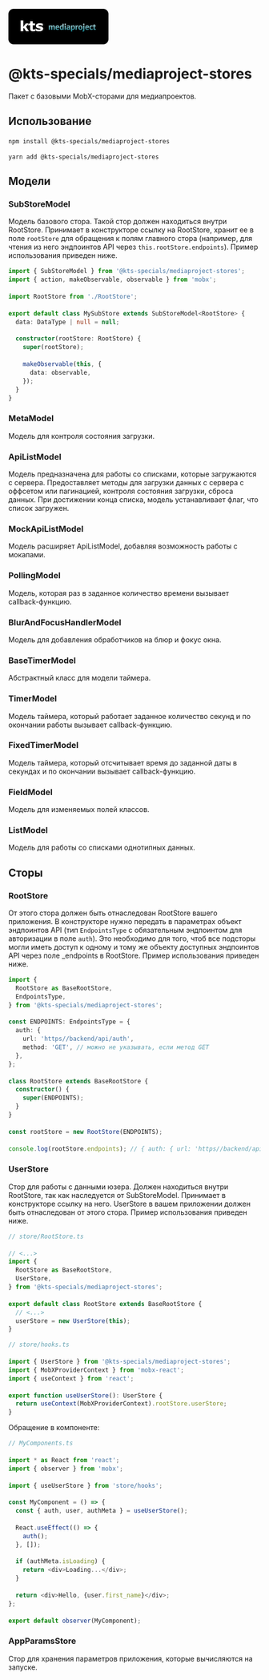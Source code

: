 ![kts](./logo.png)

# @kts-specials/mediaproject-stores

Пакет с базовыми MobX-сторами для медиапроектов.

## Использование

`npm install @kts-specials/mediaproject-stores`

`yarn add @kts-specials/mediaproject-stores`

## Модели

### SubStoreModel

Модель базового стора. Такой стор должен находиться внутри RootStore. Принимает в конструкторе ссылку на RootStore, хранит ее в поле `rootStore` для обращения к полям главного стора (например, для чтения из него эндпоинтов API через `this.rootStore.endpoints`). Пример использования приведен ниже.

```typescript
import { SubStoreModel } from '@kts-specials/mediaproject-stores';
import { action, makeObservable, observable } from 'mobx';

import RootStore from './RootStore';

export default class MySubStore extends SubStoreModel<RootStore> {
  data: DataType | null = null;

  constructor(rootStore: RootStore) {
    super(rootStore);

    makeObservable(this, {
      data: observable,
    });
  }
}
```

### MetaModel

Модель для контроля состояния загрузки.

### ApiListModel

Модель предназначена для работы со списками, которые загружаются с сервера.
Предоставляет методы для загрузки данных с сервера с оффсетом или пагинацией, контроля состояния загрузки, сброса данных.
При достижении конца списка, модель устанавливает флаг, что список загружен.

### MockApiListModel

Модель расширяет ApiListModel, добавляя возможность работы с мокапами.

### PollingModel

Модель, которая раз в заданное количество времени вызывает callback-функцию.

### BlurAndFocusHandlerModel

Модель для добавления обработчиков на блюр и фокус окна.

### BaseTimerModel

Абстрактный класс для модели таймера.

### TimerModel

Модель таймера, который работает заданное количество секунд и по окончании работы вызывает callback-функцию.

### FixedTimerModel

Модель таймера, который отсчитывает время до заданной даты в секундах и по окончании вызывает callback-функцию.

### FieldModel

Модель для изменяемых полей классов.

### ListModel

Модель для работы со списками однотипных данных.

## Сторы

### RootStore

От этого стора должен быть отнаследован RootStore вашего приложения. В конструкторе нужно передать в параметрах объект эндпоинтов API (тип `EndpointsType` с обязательным эндпоинтом для авторизации в поле `auth`). Это необходимо для того, чтоб все подсторы могли иметь доступ к одному и тому же объекту доступных эндпоинтов API через поле \_endpoints в RootStore. Пример использования приведен ниже.

```typescript
import {
  RootStore as BaseRootStore,
  EndpointsType,
} from '@kts-specials/mediaproject-stores';

const ENDPOINTS: EndpointsType = {
  auth: {
    url: 'https//backend/api/auth',
    method: 'GET', // можно не указывать, если метод GET
  },
};

class RootStore extends BaseRootStore {
  constructor() {
    super(ENDPOINTS);
  }
}

const rootStore = new RootStore(ENDPOINTS);

console.log(rootStore.endpoints); // { auth: { url: 'https//backend/api/auth', method: 'GET' } }
```

### UserStore

Стор для работы с данными юзера. Должен находиться внутри RootStore, так как наследуется от SubStoreModel.
Принимает в конструкторе ссылку на него. UserStore в вашем приложении должен быть отнаследован от этого стора. Пример использования приведен ниже.

```typescript
// store/RootStore.ts

// <...>
import {
  RootStore as BaseRootStore,
  UserStore,
} from '@kts-specials/mediaproject-stores';

export default class RootStore extends BaseRootStore {
  // <...>
  userStore = new UserStore(this);
}
```

```typescript
// store/hooks.ts

import { UserStore } from '@kts-specials/mediaproject-stores';
import { MobXProviderContext } from 'mobx-react';
import { useContext } from 'react';

export function useUserStore(): UserStore {
  return useContext(MobXProviderContext).rootStore.userStore;
}
```

Обращение в компоненте:

```typescript
// MyComponents.ts

import * as React from 'react';
import { observer } from 'mobx';

import { useUserStore } from 'store/hooks';

const MyComponent = () => {
  const { auth, user, authMeta } = useUserStore();

  React.useEffect(() => {
    auth();
  }, []);

  if (authMeta.isLoading) {
    return <div>Loading...</div>;
  }

  return <div>Hello, {user.first_name}</div>;
};

export default observer(MyComponent);
```

### AppParamsStore

Стор для хранения параметров приложения, которые вычисляются на запуске.

